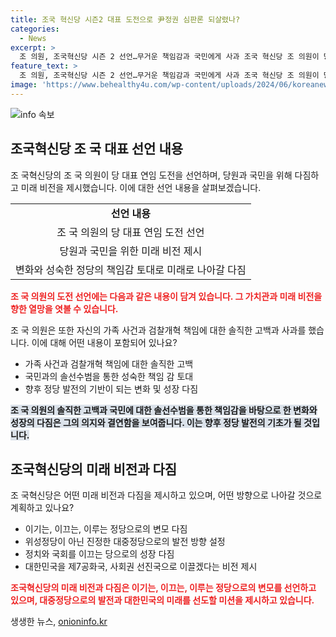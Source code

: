 ```yaml
---
title: 조국 혁신당 시즌2 대표 도전으로 尹정권 심판론 되살렸나?
categories:
  - News
excerpt: >
  조 의원, 조국혁신당 시즌 2 선언…무거운 책임감과 국민에게 사과 조국 혁신당 조 의원이 당 대표 연임 도전 선언. 국민에게 상처를 드렸다며 사과하고, 검찰 개혁 책임자로서의 실패를 인정. 민주주의 회복을 위해 노력 다짐. 강소정당을 넘어 대중정당으로 가는 길을 개척하겠다고 강조. 대통령 5년 단임제를 4년 중임제로 바꾸겠다는 계획 공개.
feature_text: >
  조 의원, 조국혁신당 시즌 2 선언…무거운 책임감과 국민에게 사과 조국 혁신당 조 의원이 당 대표 연임 도전 선언. 국민에게 상처를 드렸다며 사과하고, 검찰 개혁 책임자로서의 실패를 인정. 민주주의 회복을 위해 노력 다짐. 강소정당을 넘어 대중정당으로 가는 길을 개척하겠다고 강조. 대통령 5년 단임제를 4년 중임제로 바꾸겠다는 계획 공개.
image: 'https://www.behealthy4u.com/wp-content/uploads/2024/06/koreanews.jpg'
---
```


<p><img src="https://www.behealthy4u.com/wp-content/uploads/2024/06/koreanews.jpg" alt="info 속보" /></p>

<h2 data-ke-size="size26">조국혁신당 조 국 대표 선언 내용</h2>

<p data-ke-size="size16">조 국혁신당의 조 국 의원이 당 대표 연임 도전을 선언하며, 당원과 국민을 위해 다짐하고 미래 비전을 제시했습니다. 이에 대한 선언 내용을 살펴보겠습니다.</p>

<table>
  <tbody>
    <tr>
      <td style="text-align: center; height: 17px;"><b>선언 내용</b></td>
    </tr>
    <tr>
      <td style="text-align: center; height: 17px;">조 국 의원의 당 대표 연임 도전 선언</td>
    </tr>
    <tr>
      <td style="text-align: center; height: 17px;">당원과 국민을 위한 미래 비전 제시</td>
    </tr>
    <tr>
      <td style="text-align: center; height: 17px;">변화와 성숙한 정당의 책임감 토대로 미래로 나아갈 다짐</td>
    </tr>
  </tbody>
</table>

<p><b><span style="color: #ee2323;">조 국 의원의 도전 선언에는 다음과 같은 내용이 담겨 있습니다. 그 가치관과 미래 비전을 향한 열망을 엿볼 수 있습니다. </span></b></p>

<p data-ke-size="size16">조 국 의원은 또한 자신의 가족 사건과 검찰개혁 책임에 대한 솔직한 고백과 사과를 했습니다. 이에 대해 어떤 내용이 포함되어 있나요?</p>

<ul>
  <li>가족 사건과 검찰개혁 책임에 대한 솔직한 고백</li>
  <li>국민과의 솔선수범을 통한 성숙한 책임 감 토대</li>
  <li>향후 정당 발전의 기반이 되는 변화 및 성장 다짐</li>
</ul>

<p><b><span style="background-color: #21538527;">조 국 의원의 솔직한 고백과 국민에 대한 솔선수범을 통한 책임감을 바탕으로 한 변화와 성장의 다짐은 그의 의지와 결연함을 보여줍니다. 이는 향후 정당 발전의 기초가 될 것입니다. </span></b></p>

<h2 data-ke-size="size26">조국혁신당의 미래 비전과 다짐</h2>

<p data-ke-size="size16">조 국혁신당은 어떤 미래 비전과 다짐을 제시하고 있으며, 어떤 방향으로 나아갈 것으로 계획하고 있나요?</p>

<ul>
  <li>이기는, 이끄는, 이루는 정당으로의 변모 다짐</li>
  <li>위성정당이 아닌 진정한 대중정당으로의 발전 방향 설정</li>
  <li>정치와 국회를 이끄는 당으로의 성장 다짐</li>
  <li>대한민국을 제7공화국, 사회권 선진국으로 이끌겠다는 비전 제시</li>
</ul>

<p><b><span style="color: #ee2323;">조국혁신당의 미래 비전과 다짐은 이기는, 이끄는, 이루는 정당으로의 변모를 선언하고 있으며, 대중정당으로의 발전과 대한민국의 미래를 선도할 미션을 제시하고 있습니다. </span></b></p>
생생한 뉴스, <a href="https://onioninfo.kr" rel="dofollow">onioninfo.kr</a>


